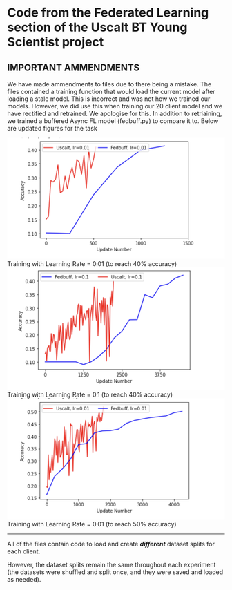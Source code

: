 # Code from the Federated Learning section of the Uscalt BT Young Scientist project

## IMPORTANT AMMENDMENTS

We have made ammendments to files due to there being a mistake. The files contained a training function that would load the current model after loading a stale model. This is incorrect and was not how we trained our models. However, we did use this when training our 20 client model and we have rectified and retrained. We apologise for this. In addition to retriaining, we trained a buffered Async FL model (fedbuff.py) to compare it to. Below are updated figures for the task

![](0.01_40.png)
Training with Learning Rate = 0.01 (to reach 40% accuracy)
![](0.1.png)
Training with Learning Rate = 0.1 (to reach 40% accuracy)
![](0.01_50.png)
Training with Learning Rate = 0.01 (to reach 50% accuracy)

-------
All of the files contain code to load and create ***different*** dataset splits for each client. 

However, the dataset splits remain the same throughout each experiment (the datasets were shuffled and split once, and they were saved and loaded as needed).
